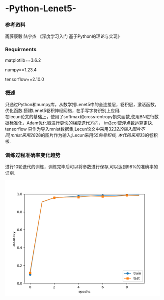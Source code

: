 # -Python-Lenet5-
### 参考资料
斋藤康毅 陆宇杰 《深度学习入门 基于Python的理论与实现》  
### Requirments
matplotlib==3.6.2 

numpy==1.23.4 

tensorflow==2.10.0
### 概述
只通过Python和numpy库，从数学推Lenet5中的全连接层，卷积层，激活函数，优化函数.搭建Lenet5卷积神经网络，在手写字符识别上应用.  
在lecun论文的基础上，使用了softmax和cross-entropy损失函数,使用BN进行数据标准化，Adam优化器进行更快的梯度迭代方向，
im2col使浮点数运算更快.
tensorflow 只作为导入mnist数据集,Lecun论文中采用32*32的输入图片不同,mnist采用28*28的图片作为输入;Lecun采用5*5的卷积核,
本代码采用3*3的卷积核.
### 训练过程准确率变化趋势
进行10轮迭代的训练，训练完毕后可以将参数进行保存,可以达到98%的准确率的识别.

![](img.png)